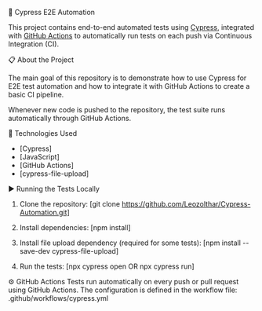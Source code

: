 🚀 Cypress E2E Automation

This project contains end-to-end automated tests using [Cypress](https://www.cypress.io/), integrated with [GitHub Actions](https://docs.github.com/actions) to automatically run tests on each push via Continuous Integration (CI).



📋 About the Project

The main goal of this repository is to demonstrate how to use Cypress for E2E test automation and how to integrate it with GitHub Actions to create a basic CI pipeline.

Whenever new code is pushed to the repository, the test suite runs automatically through GitHub Actions.



🧪 Technologies Used

- [Cypress]
- [JavaScript]
- [GitHub Actions]
- [cypress-file-upload]



▶️ Running the Tests Locally

1. Clone the repository:
   [git clone https://github.com/Leozolthar/Cypress-Automation.git]

2. Install dependencies:
  [npm install]

3. Install file upload dependency (required for some tests):
  [npm install --save-dev cypress-file-upload]

4. Run the tests:
  [npx cypress open  OR   npx cypress run]



⚙️ GitHub Actions
Tests run automatically on every push or pull request using GitHub Actions.
The configuration is defined in the workflow file:
  .github/workflows/cypress.yml



